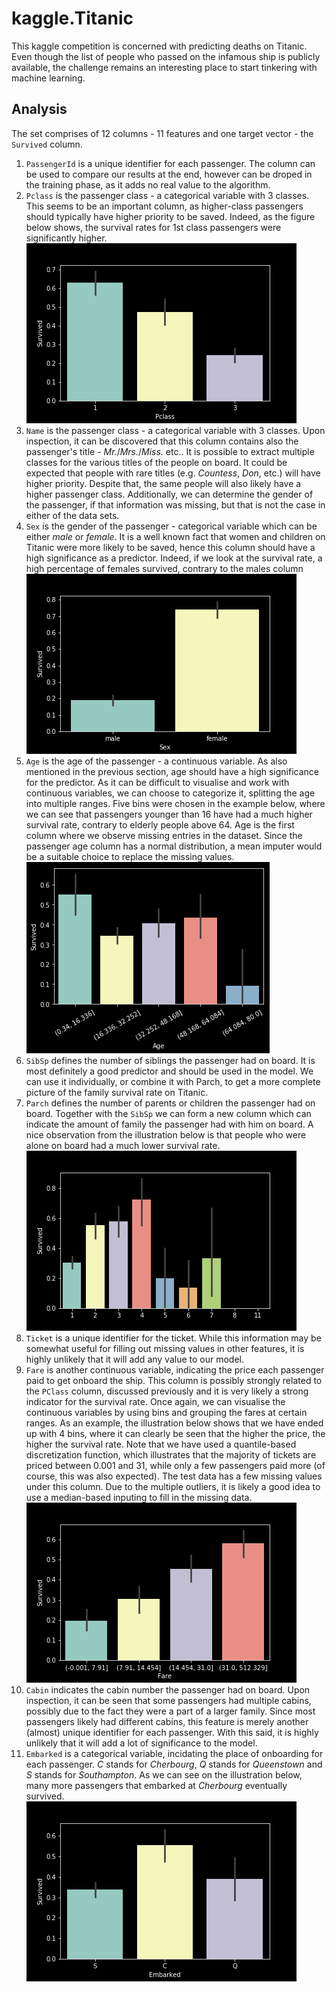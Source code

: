# kaggle.Titanic

This kaggle competition is concerned with predicting deaths on Titanic. Even though the list of people who passed on the infamous ship is publicly available, the challenge remains an interesting place to start tinkering with machine learning.

## Analysis

The set comprises of 12 columns - 11 features and one target vector - the `Survived` column.

1. `PassengerId` is a unique identifier for each passenger. The column can be used to compare our results at the end, however can be droped in the training phase, as it adds no real value to the algorithm.
2. `Pclass` is the passenger class - a categorical variable with 3 classes. This seems to be an important column, as higher-class passengers should typically have higher priority to be saved. Indeed, as the figure below shows, the survival rates for 1st class passengers were significantly higher.  
   ![alt text](img/pclass_rel.png)
3. `Name` is the passenger class - a categorical variable with 3 classes. Upon inspection, it can be discovered that this column contains also the passenger's title - _Mr._/_Mrs._/_Miss._ etc.. It is possible to extract multiple classes for the various titles of the people on board. It could be expected that people with rare titles (e.g. _Countess_, _Don_, etc.) will have higher priority. Despite that, the same people will also likely have a higher passenger class. Additionally, we can determine the gender of the passenger, if that information was missing, but that is not the case in either of the data sets.
4. `Sex` is the gender of the passenger - categorical variable which can be either _male_ or _female_. It is a well known fact that women and children on Titanic were more likely to be saved, hence this column should have a high significance as a predictor. Indeed, if we look at the survival rate, a high percentage of females survived, contrary to the males column
   ![alt text](img/gender_rel.png)
5. `Age` is the age of the passenger - a continuous variable. As also mentioned in the previous section, age should have a high significance for the predictor. As it can be difficult to visualise and work with continuous variables, we can choose to categorize it, splitting the age into multiple ranges. Five bins were chosen in the example below, where we can see that passengers younger than 16 have had a much higher survival rate, contrary to elderly people above 64. Age is the first column where we observe missing entries in the dataset. Since the passenger age column has a normal distribution, a mean imputer would be a suitable choice to replace the missing values.
   ![alt text](img/age_rel.png)
6. `SibSp` defines the number of siblings the passenger had on board. It is most definitely a good predictor and should be used in the model. We can use it individually, or combine it with Parch, to get a more complete picture of the family survival rate on Titanic.
7. `Parch` defines the number of parents or children the passenger had on board. Together with the `SibSp` we can form a new column which can indicate the amount of family the passenger had with him on board. A nice observation from the illustration below is that people who were alone on board had a much lower survival rate.
   ![alt text](img/family_size_rel.png)
8. `Ticket` is a unique identifier for the ticket. While this information may be somewhat useful for filling out missing values in other features, it is highly unlikely that it will add any value to our model.
9. `Fare` is another continuous variable, indicating the price each passenger paid to get onboard the ship. This column is possibly strongly related to the `PClass` column, discussed previously and it is very likely a strong indicator for the survival rate. Once again, we can visualise the continuous variables by using bins and grouping the fares at certain ranges. As an example, the illustration below shows that we have ended up with 4 bins, where it can clearly be seen that the higher the price, the higher the survival rate. Note that we have used a quantile-based discretization function, which illustrates that the majority of tickets are priced between 0.001 and 31, while only a few passengers paid more (of course, this was also expected). The test data has a few missing values under this column. Due to the multiple outliers, it is likely a good idea to use a median-based inputing to fill in the missing data.  
   ![alt text](img/fare_rel.png)
10. `Cabin` indicates the cabin number the passenger had on board. Upon inspection, it can be seen that some passengers had multiple cabins, possibly due to the fact they were a part of a larger family. Since most passengers likely had different cabins, this feature is merely another (almost) unique identifier for each passenger. With this said, it is highly unlikely that it will add a lot of significance to the model.
11. `Embarked` is a categorical variable, incidating the place of onboarding for each passenger. _C_ stands for _Cherbourg_, _Q_ stands for _Queenstown_ and _S_ stands for _Southampton_. As we can see on the illustration below, many more passengers that embarked at _Cherbourg_ eventually survived.
    ![alt text](img/embarked_rel.png)
